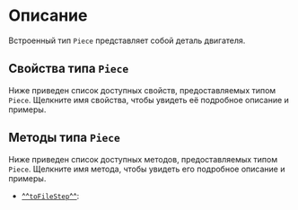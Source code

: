 # Описание
Встроенный тип `Piece` представляет собой деталь двигателя.

## Свойства типа `Piece`
Ниже приведен список доступных свойств, предоставляемых типом `Piece`. Щелкните имя свойства, чтобы увидеть её подробное описание и примеры.


## Методы типа `Piece`
Ниже приведен список доступных методов, предоставляемых типом `Piece`. Щелкните имя метода, чтобы увидеть его подробное описание и примеры.

- [^^`toFileStep`^^](./methods/toFileStep.md): 
